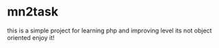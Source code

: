 # mn2task
this is a simple project for learning php and improving level its not object oriented enjoy it!
